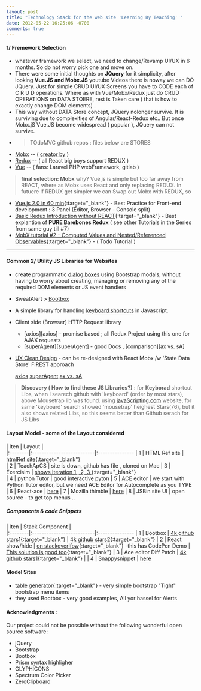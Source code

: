 ```yaml
---
layout: post
title: "Technology Stack for the web site 'Learning By Teaching' "
date: 2012-05-22 16:25:06 -0700
comments: true
---
```


#### 1/ Fremework Selection
- whatever framework we select, we need to change/Revamp UI/UX in 6 months. So do not worry pick one and move on.
- There were some initial thoughts on **JQuery** for it simplicity, after looking **Vue.JS and Mobx.JS** youtube Videos there is noway we can DO JQuery. Just for simple CRUD UI/UX Screens you have to CODE each of C R U D operations. Where as with Vue/Mobx/Redux just do CRUD OPERATIONS on DATA STOERE, rest is Taken care ( that is how to exactly change DOM elements) .
- This way without DATA Store concept, JQuery nolonger survive. It is surviving due to complexities of  Angular/React-Redux etc.. But once  Mobx.jS Vue.JS become widespread ( popular ),  JQuery can not survive.
+ > TOdoMVC github repos : files below are STORES 
- [Mobx](https://github.com/mobxjs/mobx-react-todomvc/blob/master/src/stores/TodoStore.js) -- ( [creator by](https://www.mendix.com) )
- [Redux](https://github.com/reactjs/redux/blob/master/examples/todomvc/src/reducers/todos.js) -- ( all React big boys support REDUX )
- [Vue](https://github.com/tastejs/todomvc/blob/gh-pages/examples/vue/js/app.js) -- ( fans: Laravel PHP webFramework, gitlab )

> **final selection: Mobx** why? Vue.js is simple but too far away from REACT, where as Mobx uses React and only replacing REDUX. In futuere if REDUX get simpler we can Swap out Mobx with REDUX, so 

- [Vue.js 2.0 in 60 min](https://www.youtube.com/watch?v=z6hQqgvGI4Y){:target="_blank"} - Best Practice for Front-end development : 3 Panel (Editor, Browser - Console split)
- [Basic Redux Introduction without REACT](https://www.youtube.com/watch?v=ucd5x3Ka3gw){:target="_blank"} - Best explantion of **PURE Barebones Redux** ( see other Tutorials in the Series from same guy till #7)
- [MobX tutorial #2 - Computed Values and Nested/Referenced Observables](https://www.youtube.com/watch?v=nYvNqKrl69s){:target="_blank"} - ( Todo Tutorial )

--------------

#### Common 2/ Utility JS Libraries for Websites
+ create programmatic [dialog boxes][SweatAlert] using Bootstrap modals, without having to worry about creating, managing or removing any of the required DOM elements or JS event handlers
- SweatAlert > [Bootbox][Bootbox]
+ A simple library for handling [keyboard shortcuts][keyboard] in Javascript.
+ Client side (Browser) HTTP Request library 
  - [axios][axios] - promise based ; all Redux Project using this one for AJAX requests
  - [superAgent][superAgent] - good Docs , [comparison][ax vs. sA]
  
+ [UX Clean Design](http://whereis-whoishiring-hiring.me/index) - can be re-designed with React Mobx /w 'State Data Store' FIREST approach
  
  [axios](https://github.com/mzabriskie/axios)
  [superAgent](http://visionmedia.github.io/superagent/#request-basics)
  [ax vs. sA](https://www.sitepoint.com/comparison-javascript-http-libraries/)

> **Discovery ( How to find these JS Libraries?)** : for **Keyborad** shortcut Libs, when I searech github with 'keyboard' (order by most stars), above Mousetrap lib was found.
> using [javaScripting.com][javaScripting] website, for same 'keyboard' search showed 'mousetrap' heighest Stars(76), but it also shows related Libs, so this seems better than Github serach for JS Libs

[javaScripting]: http://www.javascripting.com/search?q=keyboard
[SweatAlert]: http://t4t5.github.io/sweetalert/
[BootBox]: http://bootboxjs.com/examples.html#bb-alert-dialog
[keyboard]: https://craig.is/killing/mice



#### Layout Model - some of the Layout considered 

| Iten    | Layout        |                        
|:--------|:--------------------------|:---------------
| 1       | HTML Ref site             |  [htmlRef site](http://htmlreference.io/element/article/){:target="_blank"}  
| 2       | TeachApCS                 | site is down, github has file , cloned on Mac 
| 3       | Exercisim                 | [shows Iteration 1 , 2, 3 ](http://exercism.io/submissions/306ebe1f98ca4e0ab8754d64484eb907){:target="_blank"}  
| 4       |      python Tutor        |  good interactive pyton
| 5       |      ACE editor          |  we start with Python Tutor editor, but we need ACE Editor for Autocomplete  as you TYPE 
| 6       |      React-ace           |  [here](https://github.com/securingsincity/react-ace)
| 7       |       Mozilla thimble    |  [here](https://github.com/PostPCEra/thimble.mozilla.org)
| 8       | JSBin site UI            |  open source - to get top menus ..




##### Components & code Snippets

| Iten    | Stack Component           |                       
|:--------|:--------------------------|:---------------
| 1       | Bootbox                   |  [4k github stars1](http://bootboxjs.com/examples.html){:target="_blank"}  |  [4k github stars2](http://bootboxjs.com/examples.html){:target="_blank"}
| 2       | React show/hide           |  [on stackoverlfow](http://stackoverflow.com/questions/36964689/how-to-show-hide-component-on-click-in-react-redux){:target="_blank"} -this has CodePen Demo |   [This solution is good  too](http://www.syntaxsuccess.com/viewarticle/hiding-and-showing-elements-in-react){:target="_blank"}
| 3       | Ace editor Diff Patch    |  [4k github stars1](http://ourcodeworld.com/articles/read/306/how-to-implement-a-diff-and-merge-tool-in-ace-editor){:target="_blank"}  | 
| 4       | Snappysnippet             | [here](https://github.com/kdzwinel/SnappySnippet)

[BootBox1]: http://bootboxjs.com/examples.html
[newtab]: http://bootboxjs.com/examples.html{:target="_blank"}

#### Model Sites  
- [table generator](http://www.tablesgenerator.com/markdown_tables){:target="_blank"} - very simple bootstrap "Tight" bootstrap menu items  
- they used Bootbox - very good examples, All yor hassel for Alerts

#### Acknowledgments :  
Our project could not be possible without the following wonderful open source software:

- jQuery
- Bootstrap
- Bootbox
- Prism syntax highligher
- GLYPHICONS
- Spectrum Color Picker
- ZeroClipboard

